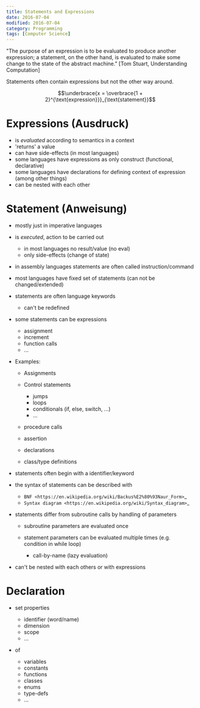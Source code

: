 ```yaml
---
title: Statements and Expressions
date: 2016-07-04
modified: 2016-07-04
category: Programming
tags: [Computer Science]
---
```


"The purpose of an expression is to be evaluated to produce another expression; a statement, on the other hand, is evaluated to make some change to the state of the abstract machine." [Tom Stuart, Understanding Computation]

Statements often contain expressions but not the other way around.


$$\underbrace{x = \overbrace{1 + 2}^{\text{expression}}}_{\text{statement}}$$


Expressions (Ausdruck)
======================

- is *evaluated* according to semantics in a context
- 'returns' a value
- can have side-effects (in most languages)
- some languages have expressions as only construct (functional, declarative)
- some languages have declarations for defining context of expression (among other things)
- can be nested with each other


Statement (Anweisung)
=====================

- mostly just in imperative languages
- is *executed*, action to be carried out

    - in most languages no result/value (no eval)
    - only side-effects (change of state)

- in assembly languages statements are often called instruction/command
- most languages have fixed set of statements (can not be changed/extended)
- statements are often language keywords

    - can't be redefined

- some statements can be expressions

    - assignment
    - increment
    - function calls
    - ...

- Examples:

    - Assignments
    - Control statements

        - jumps
        - loops
        - conditionals (if, else, switch, ...)
        - ...

    - procedure calls
    - assertion
    - declarations
    - class/type definitions

- statements often begin with a identifier/keyword
- the syntax of statements can be described with

    - `BNF <https://en.wikipedia.org/wiki/Backus%E2%80%93Naur_Form>`_
    - `Syntax diagram <https://en.wikipedia.org/wiki/Syntax_diagram>`_

- statements differ from subroutine calls by handling of parameters

    - subroutine parameters are evaluated once
    - statement parameters can be evaluated multiple times (e.g. condition in while loop)

        - call-by-name (lazy evaluation)

- can't be nested with each others or with expressions

Declaration
===========

- set properties

    - identifier (word/name)
    - dimension
    - scope
    - ...

- of

    - variables
    - constants
    - functions
    - classes
    - enums
    - type-defs
    - ...
